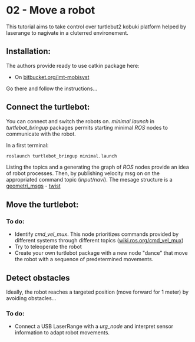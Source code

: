 # 02 - Move a robot

This tutorial aims to take control over turtlebut2 kobuki platform helped by laserange to nagivate in a cluterred environement.

## Installation:

The authors provide ready to use catkin package here: 

- On [bitbucket.org/imt-mobisyst](https://bitbucket.org/imt-mobisyst/mb6-tbot)

Go there and follow the instructions...

## Connect the turtlebot:

You can connect and switch the robots on.
*minimal.launch* in *turtlebot_bringup* packages permits starting minimal *ROS* nodes to communicate with the robot.

In a first terminal: 

```bash
roslaunch turtlebot_bringup minimal.launch
```

Listing the topics and a generating the graph of *ROS* nodes provide an idea of robot processes.
Then, by publishing velocity msg on on the appropriated command topic (*input/navi*).
The mesage structure is a [geometri_msgs](https://wiki.ros.org/geometry_msgs) - [twist](http://docs.ros.org/api/geometry_msgs/html/msg/Twist.html)

## Move the turtlebot:


### To do:

- Identify *cmd_vel_mux*. This node prioritizes commands provided by different systems through different topics ([wiki.ros.org/cmd_vel_mux](https://wiki.ros.org/cmd_vel_mux))
- Try to teleoperate the robot
- Create your own turtlebot package with a new node "dance" that move the robot with a sequence of predetermined movements.

## Detect obstacles

Ideally, the robot reaches a targeted position (move forward for 1 meter) by avoiding obstacles...

### To do:

- Connect a USB LaserRange with a *urg_node* and interpret sensor information to adapt robot movements.
